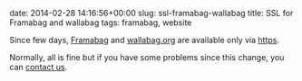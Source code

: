 date: 2014-02-28 14:16:56+00:00
slug: ssl-framabag-wallabag
title: SSL for Framabag and wallabag
tags: framabag, website

Since few days, [Framabag](https://www.framabag.org) and [wallabag.org](https://www.wallabag.org) are available only via [https](https://en.wikipedia.org/wiki/HTTP_Secure).

Normally, all is fine but if you have some problems since this change, you can [contact us](http://www.wallabag.org/help/).
